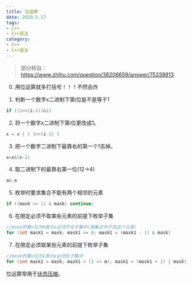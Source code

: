 ```yaml
---
title: 位运算
date: 2019.5.17
tags:
- C++
- C++语法
category:
- C++
- C++语法
---
```


> 部分转自：https://www.zhihu.com/question/38206659/answer/75338913

0. 用位运算就多打括号！！！不然会炸

1. 判断一个数字x二进制下第i位是不是等于1

```c++
if ((1<<(i-1))&1)
```

2. 将一个数字x二进制下第i位更改成1。

```c++
x = x | ( 1<<(i-1) )
```

3. 把一个数字二进制下最靠右的第一个1去掉。

```c++
x=x&(x-1)
```

4. 取二进制下的最靠右第一位(12->4)

```c++
a&-a
```

5. 枚举时要求集合不能有两个相邻的元素

```c++
if ((mask >> 1) & mask) continue;
```

6. 在限定必须不取某些元素的前提下枚举子集

```c++
//mask的第x位为0表示x必须不在子集中(原集合中不含这个元素)
for (int mask1 = mask; mask1 >= 0; mask1 = (mask1 - 1) & mask)
```

7. 在限定必须取某些元素的前提下枚举子集

```c++
//mask的第x位为1表示x必须在子集中
for (int mask1 = mask; mask1 < (1 << m); mask1 = (mask1 + 1) | mask)
```

位运算常用于[状态压缩](/cpp/ACM/状态压缩DP/)。
